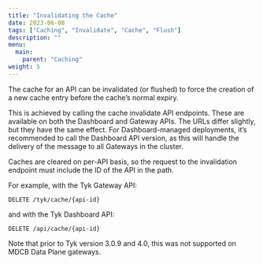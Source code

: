 ```yaml
---
title: "Invalidating the Cache"
date: 2023-06-08
tags: ["Caching", "Invalidate", "Cache", "Flush"]
description: ""
menu:
  main:
    parent: "Caching"
weight: 5
---
```


The cache for an API can be invalidated (or flushed) to force the creation of a new cache entry before the cache’s normal expiry.

This is achieved by calling the cache invalidate API endpoints. These are available on both the Dashboard and Gateway APIs. The URLs differ slightly, but they have the same effect. For Dashboard-managed deployments, it’s recommended to call the Dashboard API version, as this will handle the delivery of the message to all Gateways in the cluster.

Caches are cleared on per-API basis, so the request to the invalidation endpoint must include the ID of the API in the path.

For example, with the Tyk Gateway API:

```
DELETE /tyk/cache/{api-id}
```

and with the Tyk Dashboard API:

```
DELETE /api/cache/{api-id}
```

Note that prior to Tyk version 3.0.9 and 4.0, this was not supported on MDCB Data Plane gateways.